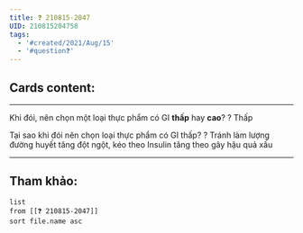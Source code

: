```yaml
---
title: ❓ 210815-2047
UID: 210815204758
tags:
  - '#created/2021/Aug/15'
  - '#question❓'
---
```


## Cards content:
---

Khi đói, nên chọn một loại thực phẩm có GI **thấp** hay **cao**?
?
Thấp
<!--SR:!2021-08-19,4,270-->

Tại sao khi đói nên chọn loại thực phẩm có GI thấp?
?
Tránh làm lượng đường huyết tăng đột ngột, kéo theo Insulin tăng theo gây hậu quả xấu
<!--SR:!2021-08-18,3,250-->



---

## Tham khảo:
```dataview
list
from [[❓ 210815-2047]]
sort file.name asc
```